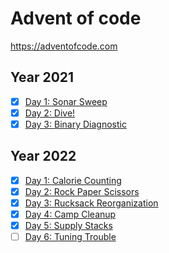 # Advent of code

https://adventofcode.com

## Year 2021

- [x] [Day 1: Sonar Sweep](https://adventofcode.com/2021/day/1)
- [x] [Day 2: Dive!](https://adventofcode.com/2021/day/2)
- [x] [Day 3: Binary Diagnostic](https://adventofcode.com/2021/day/3)

## Year 2022

- [x] [Day 1: Calorie Counting](https://adventofcode.com/2022/day/1)
- [x] [Day 2: Rock Paper Scissors](https://adventofcode.com/2022/day/2)
- [x] [Day 3: Rucksack Reorganization](https://adventofcode.com/2022/day/3)
- [x] [Day 4: Camp Cleanup](https://adventofcode.com/2022/day/4)
- [x] [Day 5: Supply Stacks](https://adventofcode.com/2022/day/5)
- [ ] [Day 6: Tuning Trouble](https://adventofcode.com/2022/day/6)
